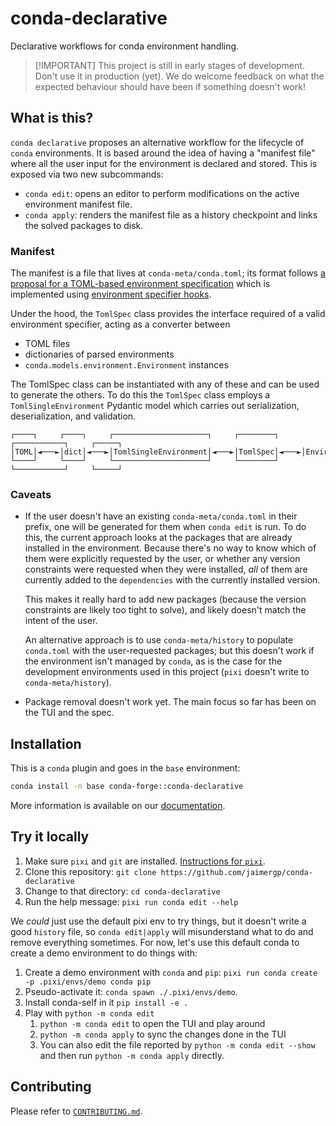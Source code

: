 # conda-declarative

Declarative workflows for conda environment handling.

> [!IMPORTANT] This project is still in early stages of development. Don't use
> it in production (yet). We do welcome feedback on what the expected behaviour
> should have been if something doesn't work!

## What is this?

`conda declarative` proposes an alternative workflow for the lifecycle of
`conda` environments. It is based around the idea of having a "manifest file"
where all the user input for the environment is declared and stored. This is
exposed via two new subcommands:

- `conda edit`: opens an editor to perform modifications on the active
  environment manifest file.
- `conda apply`: renders the manifest file as a history checkpoint and links the
  solved packages to disk.

### Manifest

The manifest is a file that lives at `conda-meta/conda.toml`; its format follows
[a proposal for a TOML-based environment
specification](https://docs.google.com/document/d/1Q_M66kFGCYLuaqAqez_jlsqxnQEQh5tSUBtvEz3ixdA/edit?tab=t.styv1cfnnyqy#heading=h.5yxwasl3gb67)
which is implemented using [environment specifier
hooks](https://docs.conda.io/projects/conda/en/stable/dev-guide/plugins/environment_specifiers.html).

Under the hood, the `TomlSpec` class provides the interface required of a valid
environment specifier, acting as a converter between

- TOML files
- dictionaries of parsed environments
- `conda.models.environment.Environment` instances

The TomlSpec class can be instantiated with any of these and can be used to
generate the others. To do this the `TomlSpec` class employs a
`TomlSingleEnvironment` Pydantic model which carries out serialization,
deserialization, and validation.

```
┌────┐     ┌────┐     ┌─────────────────────┐     ┌────────┐     ┌───────────┐     ┌─────┐
│TOML│◄───►│dict│◄───►│TomlSingleEnvironment│◄───►│TomlSpec│◄───►│Environment│◄───►│conda│
└────┘     └────┘     └─────────────────────┘     └────────┘     └───────────┘     └─────┘
```

### Caveats

- If the user doesn't have an existing `conda-meta/conda.toml` in their prefix,
  one will be generated for them when `conda edit` is run. To do this, the
  current approach looks at the packages that are already installed in the
  environment. Because there's no way to know which of them were explicitly
  requested by the user, or whether any version constraints were requested when
  they were installed, _all_ of them are currently added to the `dependencies`
  with the currently installed version.

  This makes it really hard to add new packages (because the version constraints
  are likely too tight to solve), and likely doesn't match the intent of the
  user.

  An alternative approach is to use `conda-meta/history` to populate
  `conda.toml` with the user-requested packages; but this doesn't work if the
  environment isn't managed by `conda`, as is the case for the development
  environments used in this project (`pixi` doesn't write to
  `conda-meta/history`).

- Package removal doesn't work yet. The main focus so far has been on the TUI
  and the spec.

## Installation

This is a `conda` plugin and goes in the `base` environment:

```bash 
conda install -n base conda-forge::conda-declarative
```

More information is available on our
[documentation](https://conda-incubator.github.io/conda-declarative).

## Try it locally

1. Make sure `pixi` and `git` are installed. [Instructions for
   `pixi`](https://pixi.sh/latest/installation/).
2. Clone this repository: `git clone
   https://github.com/jaimergp/conda-declarative`
3. Change to that directory: `cd conda-declarative`
4. Run the help message: `pixi run conda edit --help`

We _could_ just use the default pixi env to try things, but it doesn't write a
good `history` file, so `conda edit|apply` will misunderstand what to do and
remove everything sometimes. For now, let's use this default conda to create a
demo environment to do things with:

1. Create a demo environment with `conda` and `pip`: `pixi run conda create -p
   .pixi/envs/demo conda pip`
2. Pseudo-activate it: `conda spawn ./.pixi/envs/demo`.
3. Install conda-self in it `pip install -e .`
4. Play with `python -m conda edit`
   1. `python -m conda edit` to open the TUI and play around
   2. `python -m conda apply` to sync the changes done in the TUI
   3. You can also edit the file reported by `python -m conda edit --show` and
      then run `python -m conda apply` directly.

## Contributing

Please refer to [`CONTRIBUTING.md`](/CONTRIBUTING.md).
